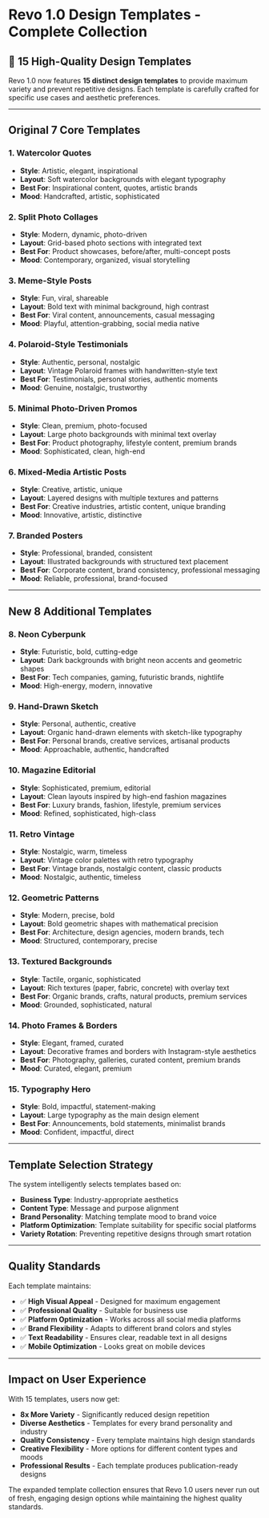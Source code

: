 # Revo 1.0 Design Templates - Complete Collection

## 🎨 **15 High-Quality Design Templates**

Revo 1.0 now features **15 distinct design templates** to provide maximum variety and prevent repetitive designs. Each template is carefully crafted for specific use cases and aesthetic preferences.

---

## **Original 7 Core Templates**

### 1. **Watercolor Quotes**
- **Style**: Artistic, elegant, inspirational
- **Layout**: Soft watercolor backgrounds with elegant typography
- **Best For**: Inspirational content, quotes, artistic brands
- **Mood**: Handcrafted, artistic, sophisticated

### 2. **Split Photo Collages**
- **Style**: Modern, dynamic, photo-driven
- **Layout**: Grid-based photo sections with integrated text
- **Best For**: Product showcases, before/after, multi-concept posts
- **Mood**: Contemporary, organized, visual storytelling

### 3. **Meme-Style Posts**
- **Style**: Fun, viral, shareable
- **Layout**: Bold text with minimal background, high contrast
- **Best For**: Viral content, announcements, casual messaging
- **Mood**: Playful, attention-grabbing, social media native

### 4. **Polaroid-Style Testimonials**
- **Style**: Authentic, personal, nostalgic
- **Layout**: Vintage Polaroid frames with handwritten-style text
- **Best For**: Testimonials, personal stories, authentic moments
- **Mood**: Genuine, nostalgic, trustworthy

### 5. **Minimal Photo-Driven Promos**
- **Style**: Clean, premium, photo-focused
- **Layout**: Large photo backgrounds with minimal text overlay
- **Best For**: Product photography, lifestyle content, premium brands
- **Mood**: Sophisticated, clean, high-end

### 6. **Mixed-Media Artistic Posts**
- **Style**: Creative, artistic, unique
- **Layout**: Layered designs with multiple textures and patterns
- **Best For**: Creative industries, artistic content, unique branding
- **Mood**: Innovative, artistic, distinctive

### 7. **Branded Posters**
- **Style**: Professional, branded, consistent
- **Layout**: Illustrated backgrounds with structured text placement
- **Best For**: Corporate content, brand consistency, professional messaging
- **Mood**: Reliable, professional, brand-focused

---

## **New 8 Additional Templates**

### 8. **Neon Cyberpunk**
- **Style**: Futuristic, bold, cutting-edge
- **Layout**: Dark backgrounds with bright neon accents and geometric shapes
- **Best For**: Tech companies, gaming, futuristic brands, nightlife
- **Mood**: High-energy, modern, innovative

### 9. **Hand-Drawn Sketch**
- **Style**: Personal, authentic, creative
- **Layout**: Organic hand-drawn elements with sketch-like typography
- **Best For**: Personal brands, creative services, artisanal products
- **Mood**: Approachable, authentic, handcrafted

### 10. **Magazine Editorial**
- **Style**: Sophisticated, premium, editorial
- **Layout**: Clean layouts inspired by high-end fashion magazines
- **Best For**: Luxury brands, fashion, lifestyle, premium services
- **Mood**: Refined, sophisticated, high-class

### 11. **Retro Vintage**
- **Style**: Nostalgic, warm, timeless
- **Layout**: Vintage color palettes with retro typography
- **Best For**: Vintage brands, nostalgic content, classic products
- **Mood**: Nostalgic, authentic, timeless

### 12. **Geometric Patterns**
- **Style**: Modern, precise, bold
- **Layout**: Bold geometric shapes with mathematical precision
- **Best For**: Architecture, design agencies, modern brands, tech
- **Mood**: Structured, contemporary, precise

### 13. **Textured Backgrounds**
- **Style**: Tactile, organic, sophisticated
- **Layout**: Rich textures (paper, fabric, concrete) with overlay text
- **Best For**: Organic brands, crafts, natural products, premium services
- **Mood**: Grounded, sophisticated, natural

### 14. **Photo Frames & Borders**
- **Style**: Elegant, framed, curated
- **Layout**: Decorative frames and borders with Instagram-style aesthetics
- **Best For**: Photography, galleries, curated content, premium brands
- **Mood**: Curated, elegant, premium

### 15. **Typography Hero**
- **Style**: Bold, impactful, statement-making
- **Layout**: Large typography as the main design element
- **Best For**: Announcements, bold statements, minimalist brands
- **Mood**: Confident, impactful, direct

---

## **Template Selection Strategy**

The system intelligently selects templates based on:
- **Business Type**: Industry-appropriate aesthetics
- **Content Type**: Message and purpose alignment
- **Brand Personality**: Matching template mood to brand voice
- **Platform Optimization**: Template suitability for specific social platforms
- **Variety Rotation**: Preventing repetitive designs through smart rotation

---

## **Quality Standards**

Each template maintains:
- ✅ **High Visual Appeal** - Designed for maximum engagement
- ✅ **Professional Quality** - Suitable for business use
- ✅ **Platform Optimization** - Works across all social media platforms
- ✅ **Brand Flexibility** - Adapts to different brand colors and styles
- ✅ **Text Readability** - Ensures clear, readable text in all designs
- ✅ **Mobile Optimization** - Looks great on mobile devices

---

## **Impact on User Experience**

With 15 templates, users now get:
- **8x More Variety** - Significantly reduced design repetition
- **Diverse Aesthetics** - Templates for every brand personality and industry
- **Quality Consistency** - Every template maintains high design standards
- **Creative Flexibility** - More options for different content types and moods
- **Professional Results** - Each template produces publication-ready designs

The expanded template collection ensures that Revo 1.0 users never run out of fresh, engaging design options while maintaining the highest quality standards.
